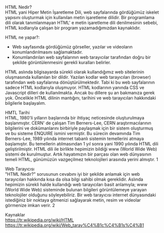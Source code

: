 HTML Nedir?  
HTML yani Hiper Metin İşaretleme Dili, web sayfalarında gördüğümüz iskelet yapısını oluşturmak için kullanılan metin işaretleme dilidir. Bir programlama dili olarak tanımlanmayan HTML' e metin işaretleme dili denilmesinin sebebi, HTML kodlarıyla çalışan bir program yazamadığımızdan kaynaklıdır.

HTML ne yapar?:

- Web sayfasında gördüğümüz görseller, yazılar ve videoların konumlandırılmasını sağlamaktadır.
- Konumlandırılan web sayfalarının web tarayıcılar tarafından doğru bir şekilde görüntülenmesini gerekli kuralları belirler.

HTML aslında bilgisayarda sürekli olarak kullandığımız web sitelerinin oluşmasında kullanılan bir dildir. Yazılan kodlar web tarayıcıları (browser) tarafından web sayfalarına dönüştürülmektedir. Tabi ki bu web sayfalarının sadece HTML kodlarıyla oluşmuyor. HTML kodlarının yanında CSS ve Javascript dilleri de kullanılmakta. Ancak bu dillere şu an bakmanıza gerek yok. Öncelikle HTML dilinin mantığını, tarihini ve web tarayıcıları hakkındaki bilgilerle başlayalım.

HMTL Tarihi  
HTML, 1980'li yılların başlarında bir ihtiyaç neticesinde oluşturulmaya başlanmıştır. CERN' de çalışan Tim Berners-Lee, CERN araştırmacılarının bilgilerini ve dokümanlarını birbiriyle paylaşmak için bir sistem oluşturmuş ve bu sisteme ENQUIRE ismini vermiştir. Bu sürecin devamında Tim Berners-Lee, 1989 yılında internet tabanlı sistemin temellerini atmaya başlamıştır. Bu temellerin atılmasından 1 yıl sonra yani 1990 yılında HTML dili geliştirilmiştir. HTML dili ile birlikte hepimizin bildiği www (World Wide Web) sistemi de kurulmuştur. Artık hayatımızın bir parçası olan web dünyasının temeli HTML, günümüzün vazgeçilmez teknolojileri arasında yerini almıştır. 1

Web Tarayıcısı  
"HTML Nedir?" sorusunun cevabını iyi bir şekilde anlamak için web tarayıcıları hakkında kısa da olsa bilgi sahibi olmak gereklidir. Aslında hepimizin sürekli halde kullandığı web tarayıcıları basit anlamıyla; www (World Wide Web) sisteminde bulunan bilgileri görüntülemeye yarayan teknolojiler olduğunu söyleyebiliriz. Bir web tarayıcısı internet dünyasındaki istediğiniz bir noktaya gitmenizi sağlayarak metin, resim ve videolar görmenize imkan verir. 2
  
Kaynaklar  
https://tr.wikipedia.org/wiki/HTML  
https://tr.wikipedia.org/wiki/Web_taray%C4%B1c%C4%B1s%C4%B1
